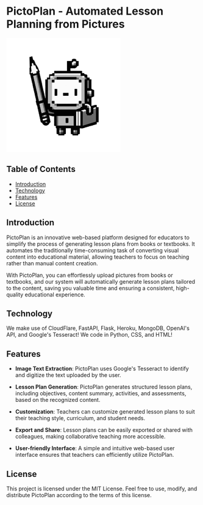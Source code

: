 # PictoPlan - Automated Lesson Planning from Pictures

<img src="logo.png" alt="Logo" style="width: 300px; float: initial;">

## Table of Contents

- [Introduction](#introduction)
- [Technology](#technology)
- [Features](#features)
- [License](#license)
## Introduction

PictoPlan is an innovative web-based platform designed for educators to simplify the process of generating lesson plans from  books or textbooks. It automates the traditionally time-consuming task of converting visual content into educational material, allowing teachers to focus on teaching rather than manual content creation.

With PictoPlan, you can effortlessly upload pictures from books or textbooks, and our system will automatically generate lesson plans tailored to the content, saving you valuable time and ensuring a consistent, high-quality educational experience.

## Technology

We make use of CloudFlare, FastAPI, Flask, Heroku, MongoDB, OpenAI's API, and Google's Tesseract!
We code in Python, CSS, and HTML!

## Features

- **Image Text Extraction**: PictoPlan uses Google's Tesseract to identify and digitize the text uploaded by the user.

- **Lesson Plan Generation**: PictoPlan generates structured lesson plans, including objectives, content summary, activities, and assessments, based on the recognized content.

- **Customization**: Teachers can customize generated lesson plans to suit their teaching style, curriculum, and student needs.

- **Export and Share**: Lesson plans can be easily exported or shared with colleagues, making collaborative teaching more accessible.

- **User-friendly Interface**: A simple and intuitive web-based user interface ensures that teachers can efficiently utilize PictoPlan.

## License
This project is licensed under the MIT License. Feel free to use, modify, and distribute PictoPlan according to the terms of this license.


